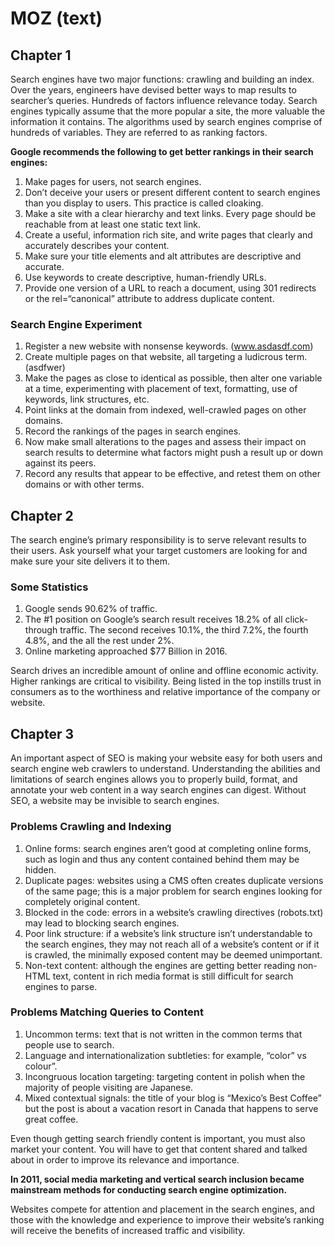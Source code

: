 # MOZ (text)

## Chapter 1

Search engines have two major functions: crawling and building an index. Over the years, engineers have devised better ways to map results to searcher’s queries. Hundreds of factors influence relevance today. Search engines typically assume that the more popular a site, the more valuable the information it contains.  The algorithms used by search engines comprise of hundreds of variables. They are referred to as ranking factors. 

__Google recommends the following to get better rankings in their search engines:__

1. Make pages for users, not search engines.
2. Don’t deceive your users or present different content to search engines than you display to users. This practice is called cloaking.
3. Make a site with a clear hierarchy and text links. Every page should be reachable from at least one static text link.
4. Create a useful, information rich site, and write pages that clearly and accurately describes your content. 
5. Make sure your title elements and alt attributes are descriptive and accurate.
6. Use keywords to create descriptive, human-friendly URLs.
7. Provide one version of a URL to reach a document, using 301 redirects or the rel=“canonical” attribute to address duplicate content.

### Search Engine Experiment

1. Register a new website with nonsense keywords. (www.asdasdf.com)
2. Create multiple pages on that website, all targeting a ludicrous term. (asdfwer)
3. Make the pages as close to identical as possible, then alter one variable at a time, experimenting with placement of text, formatting, use of keywords, link structures, etc.
4. Point links at the domain from indexed, well-crawled pages on other domains.
5. Record the rankings of the pages in search engines.
6. Now make small alterations to the pages and assess their impact on search results to determine what factors might push a result up or down against its peers.
7. Record any results that appear to be effective, and retest them on other domains or with other terms. 

## Chapter 2

The search engine’s primary responsibility is to serve relevant results to their users. Ask yourself what your target customers are looking for and make sure your site delivers it to them.

### Some Statistics

1. Google sends 90.62% of traffic.
2. The #1 position on Google’s search result receives 18.2% of all click-through traffic. The second receives 10.1%, the third 7.2%, the fourth 4.8%, and the all the rest under 2%.
3. Online marketing approached $77 Billion in 2016.

Search drives an incredible amount of online and offline economic activity. Higher rankings are critical to visibility. Being listed in the top instills trust in consumers as to the worthiness and relative importance of the company or website.

## Chapter 3

An important aspect of SEO is making your website easy for both users and search engine web crawlers to understand. Understanding the abilities and limitations of search engines allows you to properly build, format, and annotate your web content in a way search engines can digest. Without SEO, a website may be invisible to search engines.

### Problems Crawling and Indexing

1. Online forms: search engines aren’t good at completing online forms, such as login and thus any content contained behind them may be hidden.
2. Duplicate pages: websites using a CMS often creates duplicate versions of the same page; this is a major problem for search engines looking for completely original content.
3. Blocked in the code: errors in a website’s crawling directives (robots.txt) may lead to blocking search engines. 
4. Poor link structure: if a website’s link structure isn’t understandable to the search engines, they may not reach all of a website’s content or if it is crawled, the minimally exposed content may be deemed unimportant. 
5. Non-text content: although the engines are getting better reading non-HTML text, content in rich media format is still difficult for search engines to parse. 

### Problems Matching Queries to Content

1. Uncommon terms: text that is not written in the common terms that people use to search.
2. Language and internationalization subtleties: for example, “color” vs colour”. 
3. Incongruous location targeting: targeting content in polish when the majority of people visiting are Japanese.
4. Mixed contextual signals: the title of your blog is “Mexico’s Best Coffee” but the post is about a vacation resort in Canada that happens to serve great coffee.

Even though getting search friendly content is important, you must also market your content. You will have to get that content shared and talked about in order to improve its relevance and importance.

__In 2011, social media marketing and vertical search inclusion became mainstream methods for conducting search engine optimization.__

Websites compete for attention and placement in the search engines, and those with the knowledge and experience to improve their website’s ranking will receive the benefits of increased traffic and visibility.
